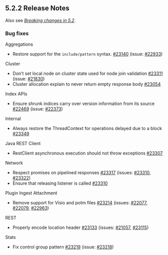 ## 5.2.2 Release Notes

Also see [_Breaking changes in 5.2_](breaking-changes-5.2.html "Breaking changes in 5.2").

### Bug fixes

Aggregations 
    

  * Restore support for the `include/pattern` syntax. [#23140](https://github.com/elastic/elasticsearch/pull/23140) (issue: [#22933](https://github.com/elastic/elasticsearch/issues/22933)) 



Cluster 
    

  * Don’t set local node on cluster state used for node join validation [#23311](https://github.com/elastic/elasticsearch/pull/23311) (issue: [#21830](https://github.com/elastic/elasticsearch/issues/21830)) 
  * Cluster allocation explain to never return empty response body [#23054](https://github.com/elastic/elasticsearch/pull/23054)



Index APIs 
    

  * Ensure shrunk indices carry over version information from its source [#22469](https://github.com/elastic/elasticsearch/pull/22469) (issue: [#22373](https://github.com/elastic/elasticsearch/issues/22373)) 



Internal 
    

  * Always restore the ThreadContext for operations delayed due to a block [#23349](https://github.com/elastic/elasticsearch/pull/23349)



Java REST Client 
    

  * RestClient asynchronous execution should not throw exceptions [#23307](https://github.com/elastic/elasticsearch/pull/23307)



Network 
    

  * Respect promises on pipelined responses [#23317](https://github.com/elastic/elasticsearch/pull/23317) (issues: [#23310](https://github.com/elastic/elasticsearch/issues/23310), [#23322](https://github.com/elastic/elasticsearch/issues/23322)) 
  * Ensure that releasing listener is called [#23310](https://github.com/elastic/elasticsearch/pull/23310)



Plugin Ingest Attachment 
    

  * Remove support for Visio and potm files [#23214](https://github.com/elastic/elasticsearch/pull/23214) (issues: [#22077](https://github.com/elastic/elasticsearch/issues/22077), [#22079](https://github.com/elastic/elasticsearch/issues/22079), [#22963](https://github.com/elastic/elasticsearch/issues/22963)) 



REST 
    

  * Properly encode location header [#23133](https://github.com/elastic/elasticsearch/pull/23133) (issues: [#21057](https://github.com/elastic/elasticsearch/issues/21057), [#23115](https://github.com/elastic/elasticsearch/issues/23115)) 



Stats 
    

  * Fix control group pattern [#23219](https://github.com/elastic/elasticsearch/pull/23219) (issue: [#23218](https://github.com/elastic/elasticsearch/issues/23218)) 


